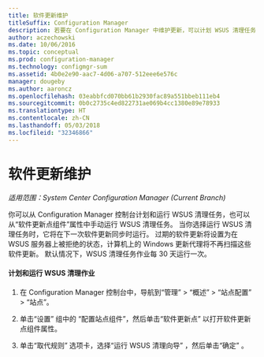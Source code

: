 ```yaml
---
title: 软件更新维护
titleSuffix: Configuration Manager
description: 若要在 Configuration Manager 中维护更新，可以计划 WSUS 清理任务，也可以手动运行它。
author: aczechowski
ms.date: 10/06/2016
ms.topic: conceptual
ms.prod: configuration-manager
ms.technology: configmgr-sum
ms.assetid: 4b0e2e90-aac7-4d06-a707-512eee6e576c
manager: dougeby
ms.author: aaroncz
ms.openlocfilehash: 03eabbfcd070bb61b2930fac89a551bbeb111eb4
ms.sourcegitcommit: 0b0c2735c4ed822731ae069b4cc1380e89e78933
ms.translationtype: HT
ms.contentlocale: zh-CN
ms.lasthandoff: 05/03/2018
ms.locfileid: "32346866"
---
```

# <a name="software-updates-maintenance"></a>软件更新维护

*适用范围：System Center Configuration Manager (Current Branch)*

你可以从 Configuration Manager 控制台计划和运行 WSUS 清理任务，也可以从“软件更新点组件”属性中手动运行 WSUS 清理任务。 当你选择运行 WSUS 清理任务时，它将在下一次软件更新同步时运行。 过期的软件更新将设置为在 WSUS 服务器上被拒绝的状态，计算机上的 Windows 更新代理将不再扫描这些软件更新。 默认情况下，WSUS 清理任务作业每 30 天运行一次。  

#### <a name="to-schedule-and-run-the-wsus-cleanup-job"></a>计划和运行 WSUS 清理作业  

1.  在 Configuration Manager 控制台中，导航到“管理” > “概述” > “站点配置” > “站点”。  

2.  单击“设置”  组中的  “配置站点组件”，然后单击“软件更新点”  以打开软件更新点组件属性。  

3.  单击“取代规则”  选项卡，选择“运行 WSUS 清理向导” ，然后单击“确定” 。
